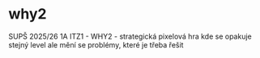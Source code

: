 # why2
SUPŠ 2025/26 1A ITZ1 - WHY2 - strategická pixelová hra kde se opakuje stejný level ale mění se problémy, které je třeba řešit
